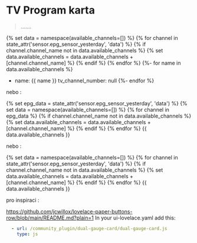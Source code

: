 # TV Program karta


>.......

{% set data = namespace(available_channels=[]) %}
{% for channel in state_attr('sensor.epg_sensor_yesterday', 'data') %}
  {% if channel.channel_name not in data.available_channels %}
    {% set data.available_channels = data.available_channels + [channel.channel_name] %}
  {% endif %}
{% endfor %}
{%- for name in data.available_channels %}
- name: {{ name }}
  tv_channel_number: null
{%- endfor %}

nebo :

{% set epg_data = state_attr('sensor.epg_sensor_yesterday', 'data') %}
{% set data = namespace(available_channels=[]) %}
{% for channel in epg_data %}
  {% if channel.channel_name not in data.available_channels %}
    {% set data.available_channels = data.available_channels + [channel.channel_name] %}
  {% endif %}
{% endfor %}
{{ data.available_channels }}

nebo : 


{% set data = namespace(available_channels=[]) %}
{% for channel in state_attr('sensor.epg_sensor_yesterday', 'data') %}
  {% if channel.channel_name not in data.available_channels %}
    {% set data.available_channels = data.available_channels + [channel.channel_name] %}
  {% endif %}
{% endfor %}
{{ data.available_channels }}


pro inspiraci : 

https://github.com/jcwillox/lovelace-paper-buttons-row/blob/main/README.md?plain=1
In your ui-lovelace.yaml add this:
```yaml
  - url: /community_plugin/dual-gauge-card/dual-gauge-card.js
    type: js
```


